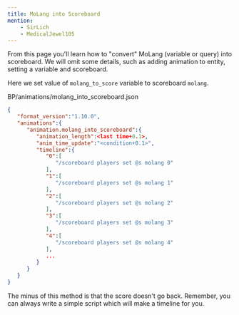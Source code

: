 ```yaml
---
title: MoLang into Scoreboard
mention:
    - SirLich
    - MedicalJewel105
---
```


From this page you'll learn how to "convert" MoLang (variable or query) into scoreboard.
We will omit some details, such as adding animation to entity, setting a variable and scoreboard.

Here we set value of `molang_to_score` variable to scoreboard `molang`.

<CodeHeader>BP/animations/molang_into_scoreboard.json</CodeHeader>

```json
{
   "format_version":"1.10.0",
   "animations":{
      "animation.molang_into_scoreboard":{
         "animation_length":<last time+0.1>,
         "anim_time_update":"<condition+0.1>",
         "timeline":{
            "0":[
               "/scoreboard players set @s molang 0"
            ],
            "1":[
               "/scoreboard players set @s molang 1"
            ],
            "2":[
               "/scoreboard players set @s molang 2"
            ],
            "3":[
               "/scoreboard players set @s molang 3"
            ],
            "4":[
               "/scoreboard players set @s molang 4"
            ],
            ...
         }
      }
   }
}
```

The minus of this method is that the score doesn't go back.
Remember, you can always write a simple script which will make a timeline for you.
